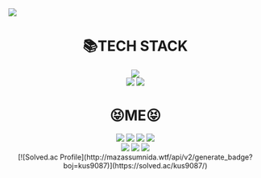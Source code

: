 <img src="https://capsule-render.vercel.app/api?type=slice&color=auto&height=300&section=header&text=진정한%20남자%20김유신&fontSize=90&animation=fadeIn" />

<div align=center><h1>📚TECH STACK</h1></div>

<div align=center>
 <img src="https://img.shields.io/badge/SAP ABAP-0FAAFF?style=flat-square&logo=sap&logoColor=white"/>
  <br>
  <a href="https://github.com/YUSHINSHUB/JAVA_ALGORITHM" target="_blank"><img src="https://img.shields.io/badge/JAVA-3CBDB1?style=flat-square&logo=openjdk&logoColor=white"/></a>
<a href="https://github.com/YUSHINSHUB/CPP_ALGORITHM" target="_blank"><img src="https://img.shields.io/badge/C++-00599C?style=flat-square&logo=cplusplus&logoColor=white"/></a>
</div>

<div align=center><h1>😝ME😝</h1></div>
<div align=center>
   <a href="https://open.kakao.com/me/yusin" target="_blank"><img src="https://img.shields.io/badge/KAKAOTALK-FFCD00?style=flat-square&logo=kakaotalk&logoColor=white"/></a>
  <a href="mailto:kus9087@naver.com" target="_blank"><img src="https://img.shields.io/badge/EMAIL-03C75A?style=flat-square&logo=naver&logoColor=white"/></a>
  <a href="https://instagram.com/rladbtls_1.9x3?igshid=ZDdkNTZiNTM=" target="_blank"><img src="https://img.shields.io/badge/INSTAGRAM-E4405F?style=flat-square&logo=instagram&logoColor=white"/></a>
<a href="https://youtube.com/@user-zy8hg4vf1z" target="_blank"><img src="https://img.shields.io/badge/YOUTUBE-FF0000?style=flat-square&logo=youtube&logoColor=white"/></a>
  <br>
  <a href="https://steamcommunity.com/id/SkyrimDuck/" target="_blank"><img src="https://img.shields.io/badge/STEAM-000000?style=flat-square&logo=steam&logoColor=white"/></a>
  <img src="https://img.shields.io/badge/rladbtls_1--9x3-003791?style=flat-square&logo=playstation&logoColor=white"/>
  <img src="https://img.shields.io/badge/SW--8564--5864--5398-E60012?style=flat-square&logo=nintendoswitch&logoColor=white"/>
</div>

<div align=center>
[![Solved.ac Profile](http://mazassumnida.wtf/api/v2/generate_badge?boj=kus9087)](https://solved.ac/kus9087/)
  </div>
